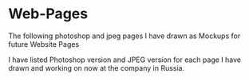 # Web-Pages
The following photoshop and jpeg pages I have drawn as Mockups for future Website Pages

I have listed Photoshop version and JPEG version for each page I have drawn and working on now at the company in Russia.
